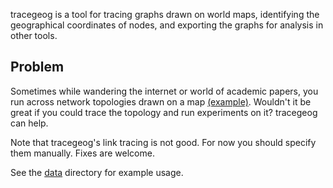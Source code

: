 tracegeog is a tool for tracing graphs drawn on world maps, identifying the geographical coordinates of nodes, and exporting the graphs for analysis in other tools.

## Problem

Sometimes while wandering the internet or world of academic papers, you run across network topologies drawn on a map [(example)](https://blog.cloudflare.com/cloudflare-outage-on-july-17-2020/#the-cloudflare-backbone).
Wouldn't it be great if you could trace the topology and run experiments on it?
tracegeog can help.

Note that tracegeog's link tracing is not good. For now you should specify them manually. Fixes are welcome.

See the [data](data) directory for example usage.
